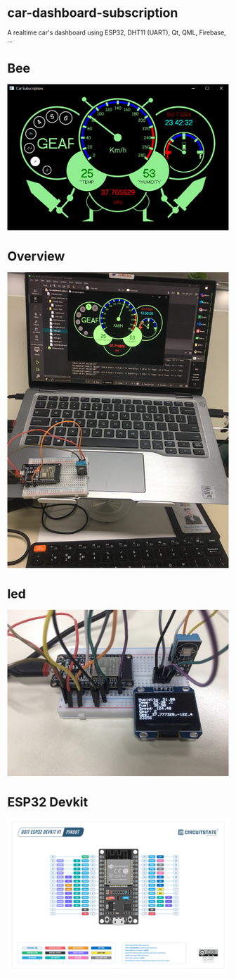 # car-dashboard-subscription
A realtime car's dashboard using ESP32, DHT11 (UART), Qt, QML, Firebase, ...

# Bee
<img src="https://github.com/tienphuckx/car-dashboard-subscription/blob/master/imgs/final.PNG" />

# Overview
<img src="https://github.com/tienphuckx/car-dashboard-subscription/blob/master/imgs/car-dashboard.jpg" />

# led
<img src="https://github.com/tienphuckx/car-dashboard-subscription/blob/master/imgs/led.jpg" />

# ESP32 Devkit
<img src="https://github.com/tienphuckx/car-dashboard-subscription/blob/master/imgs/ESP32-DevKit-V1-Pinout-Diagram-r0.1-CIRCUITSTATE-Electronics-2.png" />

